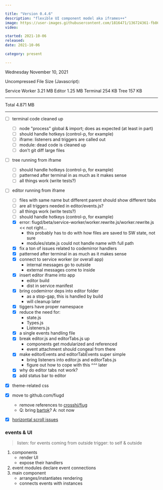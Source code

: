 ```yaml
---

title: "Version 0.4.6"
description: "flexible UI component model aka iframes++"
image: https://user-images.githubusercontent.com/1816471/136724361-fb869541-effb-40ce-b618-f86bec910acc.png
video:

started: 2021-10-06
released:
date: 2021-10-06

category: present

---
```


Wednesday November 10, 2021

Uncompressed File Size (Javascript):

Service Worker  3.21 MB
Editor          1.25 MB
Terminal         254 KB
Tree             157 KB

-----------------------
Total          4.871 MB

---


- [ ] terminal code cleaned up
	- [ ] node "process" global & import; does as expected (at least in part)
	- [ ] should handle hotkeys (control-p, for example)
	- [ ] iframe: listeners and triggers are called out
	- [ ] module: dead code is cleaned up
	- [ ] don't git diff large files

- [ ] tree running from iframe
	- [ ] should handle hotkeys (control-p, for example)
	- [ ] patterned after terminal in as much as it makes sense
	- [ ] all things work (write tests?)

- [ ] editor running from iframe
	- [ ] files with same name but different parent should show different tabs
	- [ ] are all triggers needed in editor/events.js?
	- [ ] all things work (write tests?)
	- [ ] should handle hotkeys (control-p, for example)
	- [X] error: fiugd/beta/service-worker/worker.rewrite.js/worker.rewrite.js << not right...
		- this probably has to do with how files are saved to SW state, not sure
		- modules/state.js could not handle name with full path
	- [X] fix a ton of issues related to codemirror handlers
	- [X] patterned after terminal in as much as it makes sense
	- [X] connect to service worker (or overall app)
		- internal messages go to outside
		- external messages come to inside
	- [X] insert editor iframe into app
		- editor build
		- dist in service manifest
	- [X] bring codemirror deps into editor folder
		- as a stop-gap, this is handled by build
		- will cleanup later
	- [X] tiggers have proper namespace
	- [X] reduce the need for:
		- state.js
		- Types.js
		- Listeners.js
	- [X] a single events handling file
	- [X] break editor.js and editorTabs.js up
		- components get modularized and referenced
		- event attachment should congeal from there
	- [X] make editorEvents and editorTabEvents super simple
		- bring listeners into editor.js and editorTabs.js
		- figure out how to cope with this ^^^ later
	- [X] why do editor tabs not work?
	- [X] add status bar to editor

- [X] theme-related css

- [X] move to github.com/fiugd
	- remove references to [crosshj/fiug](https://github.com/fiugd/beta/search?q=crosshj/fiug)
	- Q: bring [bartok](https://github.com/crosshj/bartok)? A: not now

- [X] [horizontal scroll issues](https://github.com/search?q=horizontal+repo%3Acrosshj%2Ffiug-beta+created%3A2021-10-19&type=Commits&ref=advsearch&l=&l=)


### events & UI
> listen: for events coming from outside
> trigger: to self & outside

1. components
	- render UI
	- expose their handlers
2. event modules declare event connections
3. main component
	- arranges/instantiates rendering
	- connects events with instances
